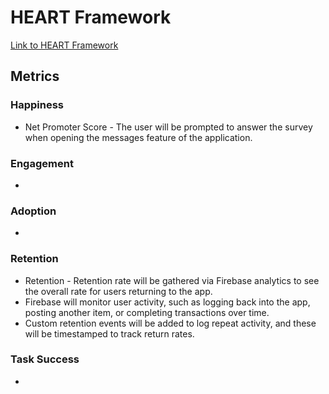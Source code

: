 # HEART Framework

[Link to HEART Framework](https://docs.google.com/presentation/d/18S2Rc6vmY-HL8rcVbEIPXLjRemgh_oYLE51DBTDtsIM/edit?usp=sharing)

## Metrics

### Happiness
- Net Promoter Score - The user will be prompted to answer the survey when opening the messages feature of the application.

### Engagement
- 

### Adoption
- 

### Retention
- Retention - Retention rate will be gathered via Firebase analytics to see the overall rate for users returning to the app.
- Firebase will monitor user activity, such as logging back into the app, posting another item, or completing transactions over time.
- Custom retention events will be added to log repeat activity, and these will be timestamped to track return rates.

### Task Success
- 
